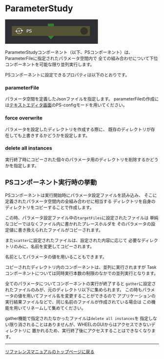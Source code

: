 # ParameterStudy

![img](./img/PS.png "Parameter Study")

ParameterStudyコンポーネント（以下、PSコンポーネント）は、
ParameterFileに指定されたパラメータ空間内で
全ての組み合わせについて下位コンポーネントを可能な限り並列実行します。


PSコンポーネントに設定できるプロパティは以下のとおりです。

### parameterFile
パラメータ空間を定義したJsonファイルを指定します。
parameterFileの作成には[テキストエディタ画面](../../2_WHEEL_manual/3_workflow_screen/3_editor.md)のPS-configモードを用いてください。

### force overwrite
パラメータを設定したディレクトリを作成する際に、
既存のディレクトリが存在しても上書きするかどうかを設定します。

### delete all instances
実行終了時にコピーされた個々のパラメータ用のディレクトリを削除するかどうかを指定します。


## PSコンポーネント実行時の挙動
PSコンポーネントは実行開始時にパラメータ設定ファイルを読み込み、
そこに定義されたパラメータ空間内の全組み合わせに相当する
ディレクトリを自身のディレクトリをコピーすることで作成します。

この時、パラメータ設定ファイル中の`targetFiles`に設定されたファイルは
単純なコピーではなくファイル内に書かれたプレースホルダを
そのパラメータの設定値に書き換えられたファイルがコピーされます。

また`scatter`に設定されたファイルは、設定された内容に応じて
必要なディレクトリのみに、名前を変更してコピーされます。

名前としてパラメータの値を用いることもできます。

コピーされたディレクトリ内のコンポーネントは、並列に実行されますが
Taskコンポーネントについては同時実行本数の制限のなかでの並列実行となります。

全てのパラメータについてコンポーネントの実行が終了すると
`gather`に設定されたファイルのみが、元のディレクトリ以下に集められます。
この時もパラメータの値を用いてファイル名を変更することができるので
アプリケーションの実行結果ファイルなどで、同じ名前のファイルが作成されている場合は
この機能を用いてリネームして集めてください。

gather機能で指定されたなかったファイルは`delete all instances`を
指定しない限り消されることはありませんが、WHEELのGUIからはアクセスできないディレクトリに
置かれるため、実行終了後にアクセスすることはできなくなります。






--------
[リファレンスマニュアルのトップページに戻る](../readme.md)
